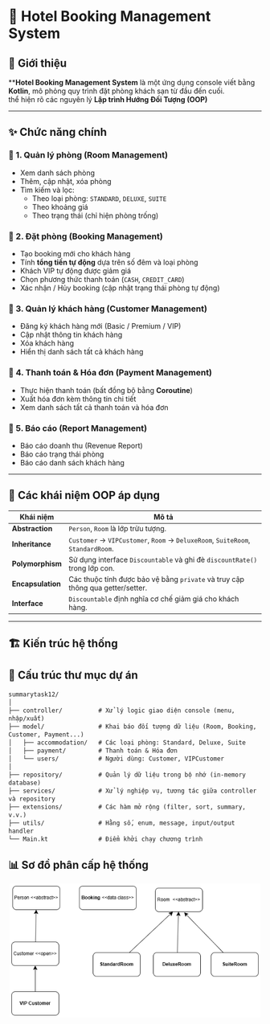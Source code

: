 # 🏨 Hotel Booking Management System

## 📌 Giới thiệu

****Hotel Booking Management System** là một ứng dụng console viết bằng **Kotlin**, mô phỏng quy trình đặt phòng khách sạn từ đầu đến cuối.  
 thể hiện rõ các nguyên lý **Lập trình Hướng Đối Tượng (OOP)** 

---

## ✨ Chức năng chính

### 🔹 1. Quản lý phòng (Room Management)
- Xem danh sách phòng
- Thêm, cập nhật, xóa phòng
- Tìm kiếm và lọc:
  - Theo loại phòng: `STANDARD`, `DELUXE`, `SUITE`
  - Theo khoảng giá
  - Theo trạng thái (chỉ hiện phòng trống)

### 🔹 2. Đặt phòng (Booking Management)
- Tạo booking mới cho khách hàng
- Tính **tổng tiền tự động** dựa trên số đêm và loại phòng
- Khách VIP tự động được giảm giá
- Chọn phương thức thanh toán (`CASH`, `CREDIT_CARD`)
- Xác nhận / Hủy booking (cập nhật trạng thái phòng tự động)

### 🔹 3. Quản lý khách hàng (Customer Management)
- Đăng ký khách hàng mới (Basic / Premium / VIP)
- Cập nhật thông tin khách hàng
- Xóa khách hàng
- Hiển thị danh sách tất cả khách hàng

### 🔹 4. Thanh toán & Hóa đơn (Payment Management)
- Thực hiện thanh toán (bất đồng bộ bằng **Coroutine**)
- Xuất hóa đơn kèm thông tin chi tiết
- Xem danh sách tất cả thanh toán và hóa đơn

### 🔹 5. Báo cáo (Report Management)
- Báo cáo doanh thu (Revenue Report)
- Báo cáo trạng thái phòng
- Báo cáo danh sách khách hàng

---

## 🧩 Các khái niệm OOP áp dụng

| Khái niệm | Mô tả |
|------------|--------|
| **Abstraction** | `Person`, `Room` là lớp trừu tượng. |
| **Inheritance** | `Customer` → `VIPCustomer`, `Room` → `DeluxeRoom`, `SuiteRoom`, `StandardRoom`. |
| **Polymorphism** | Sử dụng interface `Discountable` và ghi đè `discountRate()` trong lớp con. |
| **Encapsulation** | Các thuộc tính được bảo vệ bằng `private` và truy cập thông qua getter/setter. |
| **Interface** | `Discountable` định nghĩa cơ chế giảm giá cho khách hàng. |

---

## 🏗️ Kiến trúc hệ thống

## 📂 Cấu trúc thư mục dự án

```plaintext
summarytask12/
│
├── controller/          # Xử lý logic giao diện console (menu, nhập/xuất)
├── model/               # Khai báo đối tượng dữ liệu (Room, Booking, Customer, Payment...)
│   ├── accommodation/   # Các loại phòng: Standard, Deluxe, Suite
│   ├── payment/         # Thanh toán & Hóa đơn
│   └── users/           # Người dùng: Customer, VIPCustomer
│
├── repository/          # Quản lý dữ liệu trong bộ nhớ (in-memory database)
├── services/            # Xử lý nghiệp vụ, tương tác giữa controller và repository
├── extensions/          # Các hàm mở rộng (filter, sort, summary, v.v.)
├── utils/               # Hằng số, enum, message, input/output handler
└── Main.kt              # Điểm khởi chạy chương trình

```

## 📊 Sơ đồ phân cấp hệ thống

<p align="center">
  <img src="summarytask12.png" alt="Cấu trúc dự án" width="500"/>
</p>

